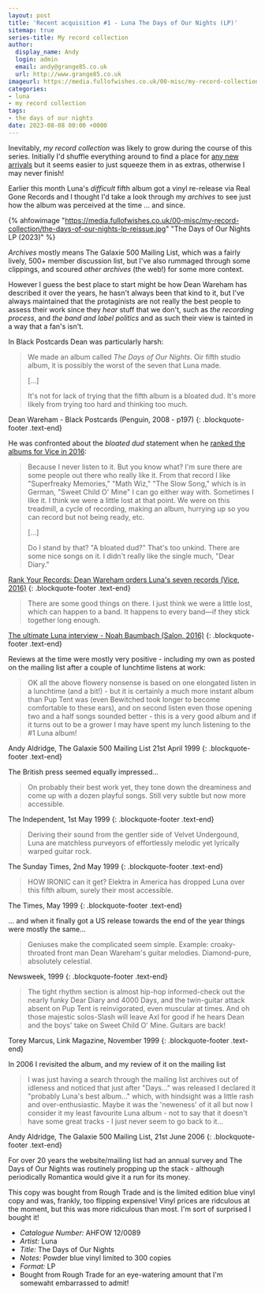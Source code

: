 ```yaml
---
layout: post
title: 'Recent acquisition #1 - Luna The Days of Our Nights (LP)'
sitemap: true
series-title: My record collection
author:
  display_name: Andy
  login: admin
  email: andy@grange85.co.uk
  url: http://www.grange85.co.uk
imageurl: https://media.fullofwishes.co.uk/00-misc/my-record-collection/the-days-of-our-nights-lp-reissue.jpg
categories:
- luna
- my record collection
tags:
- the days of our nights
date: 2023-08-08 00:00 +0000
---
```

Inevitably, _my record collection_ was likely to grow during the course of this series. Initially I'd shuffle everything around to find a place for [any new arrivals](/2023/06/12/my-record-collection-042-angel-corpus-christi-bewitched-a-tribute-to-luna/) but it seems easier to just squeeze them in as extras, otherwise I may never finish!

Earlier this month Luna's _difficult_ fifth album got a vinyl re-release via Real Gone Records and I thought I'd take a look through my _archives_ to see just how the album was perceived at the time ... and since.

{% ahfowimage "https://media.fullofwishes.co.uk/00-misc/my-record-collection/the-days-of-our-nights-lp-reissue.jpg" "The Days of Our Nights LP (2023)" %}

_Archives_ mostly means The Galaxie 500 Mailing List, which was a fairly lively, 500+ member discussion list, but I've also rummaged through some clippings, and scoured _other archives_ (the web!) for some more context.

However I guess the best place to start might be how Dean Wareham has described it over the years, he hasn't always been that kind to it, but I've always maintained that the protaginists are not really the best people to assess their work since they _hear_ stuff that we don't, such as _the recording process_, and _the band and label politics_ and as such their view is tainted in a way that a fan's isn't.

In Black Postcards Dean was particularly harsh:

<!--more-->

> We made an album called _The Days of Our Nights_. Oir fifth studio album, it is possibly the worst of the seven that Luna made.  
>
> [...]  
>
> It's not for lack of trying that the fifth album is a bloated dud. It's more likely from trying too hard and thinking too much.

Dean Wareham - Black Postcards (Penguin, 2008 - p197)
{: .blockquote-footer .text-end}

He was confronted about the _bloated dud_ statement when he [ranked the albums for Vice in 2016](https://www.vice.com/en/article/6azmx4/rank-your-records-luna-dean-wareham):

> Because I never listen to it. But you know what? I'm sure there are some people out there who really like it. From that record I like "Superfreaky Memories," "Math Wiz," "The Slow Song," which is in German, "Sweet Child O' Mine" I can go either way with. Sometimes I like it. I think we were a little lost at that point. We were on this treadmill, a cycle of recording, making an album, hurrying up so you can record but not being ready, etc.
>
> [...]  
>
> Do I stand by that? "A bloated dud?" That's too unkind. There are some nice songs on it. I didn't really like the single much, "Dear Diary."

[Rank Your Records: Dean Wareham orders Luna's seven records (Vice, 2016)](https://www.vice.com/en/article/6azmx4/rank-your-records-luna-dean-wareham)
{: .blockquote-footer .text-end}

> There are some good things on there. I just think we were a little lost, which can happen to a band. It happens to every band—if they stick together long enough.

[The ultimate Luna interview - Noah Baumbach (Salon, 2016)](https://www.salon.com/2016/05/20/the_ultimate_luna_interview_noah_baumbach_and_dean_wareham_talk_super_groups_the_velvet_underground_and_the_history_of_one_of_new_yorks_greatest_bands/)
{: .blockquote-footer .text-end}

Reviews at the time were mostly very positive - including my own as posted on the mailing list after a couple of lunchtime listens at work:

> OK all the above flowery nonsense is based on one elongated listen in a lunchtime (and a bit!) - but it is certainly a much more instant album than Pup Tent was (even Bewitched took longer to become comfortable to these ears), and on second listen even those opening two and a half songs sounded better - this is a very good album and if it turns out to be a grower I may have spent my lunch listening to the #1 Luna album!

Andy Aldridge, The Galaxie 500 Mailing List 21st April 1999
{: .blockquote-footer .text-end}

The British press seemed equally impressed...

> On probably their best work yet, they tone down the dreaminess and come up with a dozen playful songs. Still very subtle but now more accessible.

The Independent, 1st May 1999
{: .blockquote-footer .text-end}

> Deriving their sound from the gentler side of Velvet Undergound, Luna are matchless purveyors of effortlessly melodic yet lyrically warped guitar rock.

The Sunday Times, 2nd May 1999
{: .blockquote-footer .text-end}

> HOW IRONIC can it get? Elektra in America has dropped Luna over this fifth album, surely their most accessible.

The Times, May 1999
{: .blockquote-footer .text-end}

... and when it finally got a US release towards the end of the year things were mostly the same...

>  Geniuses make the complicated seem simple. Example: croaky-throated front man Dean Wareham's guitar melodies. Diamond-pure, absolutely celestial.

Newsweek, 1999
{: .blockquote-footer .text-end}

> The tight rhythm section is almost hip-hop informed-check out the nearly funky Dear Diary and 4000 Days, and the twin-guitar attack absent on Pup Tent is reinvigorated, even muscular at times. And oh those majestic solos-Slash will leave Axl for good if he hears Dean and the boys' take on Sweet Child O' Mine. Guitars are back!

Torey Marcus, Link Magazine, November 1999
{: .blockquote-footer .text-end}

In 2006 I revisited the album, and my review of it on the mailing list

> I was just having a search through the mailing list archives out of idleness and noticed that just after "Days..." was released I declared it "probably Luna's best album..." which, with hindsight was a little rash and over-enthusiastic. Maybe it was the 'neweness' of it all but now I consider it my least favourite Luna album - not to say that it doesn't have some great tracks - I just never seem to go back to it...

Andy Aldridge, The Galaxie 500 Mailing List, 21st June 2006
{: .blockquote-footer .text-end}

For over 20 years the website/mailing list had an annual survey and The Days of Our Nights was routinely propping up the stack - although periodically Romantica would give it a run for its money.

This copy was bought from Rough Trade and is the limited edition blue vinyl copy and was, frankly, too flipping expensive! Vinyl prices are ridculous at the moment, but this was more ridiculous than most. I'm sort of surprised I bought it!

 - *Catalogue Number:* AHFOW 12/0089
 - *Artist:* Luna
 - *Title:* The Days of Our Nights
 - *Notes:* Powder blue vinyl limited to 300 copies
 - *Format:* LP
 - Bought from Rough Trade for an eye-watering amount that I'm somewaht embarrassed to admit!
